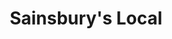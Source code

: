 ---
title: "Sainsbury's Local"
url: /hartlepool/sainsburys-local-station-lane/
shop: convenience
---